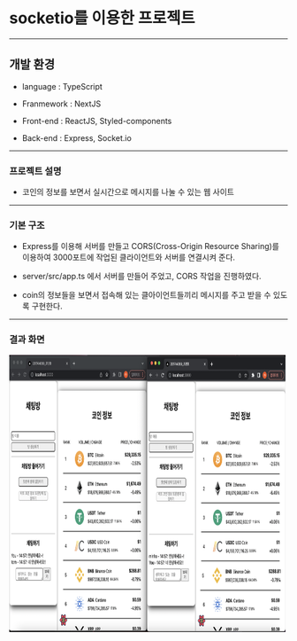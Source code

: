 # socketio를 이용한 프로젝트

---

## 개발 환경

- language : TypeScript

- Franmework : NextJS

- Front-end : ReactJS, Styled-components

- Back-end : Express, Socket.io

---

### 프로젝트 설명

- 코인의 정보를 보면서 실시간으로 메시지를 나눌 수 있는 웹 사이트

---

### 기본 구조

- Express를 이용해 서버를 만들고 CORS(Cross-Origin Resource Sharing)를 이용하여 3000포트에 작업된 클라이언트와 서버를 연결시켜 준다.

- server/src/app.ts 에서 서버를 만들어 주었고, CORS 작업을 진행하였다.

- coin의 정보들을 보면서 접속해 있는 클아이언트들끼리 메시지를 주고 받을 수 있도록 구현한다.

---

### 결과 화면

<img width="500" height="500" src="https://github.com/chominho14/TcpProject/blob/main/resultscreenshot/10.png"></img>
